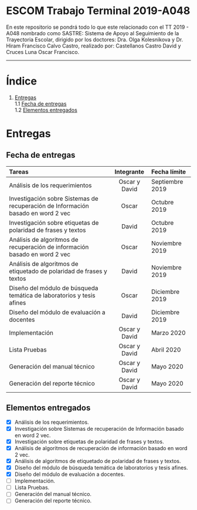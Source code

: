 # ESCOM Trabajo Terminal 2019-A048
En este repositorio se pondrá todo lo que este relacionado con el TT 2019 - A048 nombrado como SASTRE: Sistema de Apoyo al Seguimiento de la Trayectoria Escolar, dirigido por los doctores: Dra. Olga Kolesnikova y Dr. Hiram Francisco Calvo Castro, realizado por: Castellanos Castro David y Cruces Luna Oscar Francisco.
**************************************
# Índice
1. [Entregas](#entregas) <br>
1.1 [Fecha de entregas](#fecha-de-entregas) <br>
1.2 [Elementos entregados](#elementos-entregados)

# Entregas

## Fecha de entregas
Tareas  |  Integrante  | Fecha límite
:--- | :---: | :---
Análisis de los requerimientos   |  Oscar y David  |   Septiembre 2019
Investigación sobre Sistemas de recuperación de Información basado en word 2 vec   |  Oscar  |   Octubre 2019
Investigación sobre etiquetas de polaridad de frases y textos   |  David  |   Octubre 2019
Análisis de algoritmos de recuperación de información basado en word 2 vec   |  Oscar  |   Noviembre 2019
Análisis de algoritmos de etiquetado de polaridad de frases y textos   |  David  |   Noviembre 2019
Diseño del módulo de búsqueda temática de laboratorios y tesis afines   |  Oscar  |   Diciembre 2019
Diseño del módulo de evaluación a docentes   |  David  |   Diciembre 2019
Implementación   |  Oscar y David  |   Marzo 2020
Lista Pruebas   |  Oscar y David  |   Abril 2020
Generación del manual técnico   |  Oscar y David  |   Mayo 2020
Generación del reporte técnico   |  Oscar y David  |   Mayo 2020

## Elementos entregados
- [X] Análisis de los requerimientos.
- [X] Investigación sobre Sistemas de recuperación de Información basado en word 2 vec.
- [X] Investigación sobre etiquetas de polaridad de frases y textos.
- [X] Análisis de algoritmos de recuperación de información basado en word 2 vec.
- [X] Análisis de algoritmos de etiquetado de polaridad de frases y textos.
- [X] Diseño del módulo de búsqueda temática de laboratorios y tesis afines.
- [X] Diseño del módulo de evaluación a docentes.
- [ ] Implementación.
- [ ] Lista Pruebas.
- [ ] Generación del manual técnico.
- [ ] Generación del reporte técnico.
